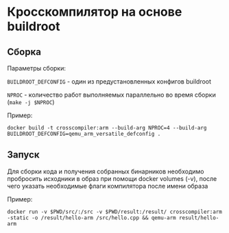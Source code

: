 # Кросскомпилятор на основе buildroot

## Сборка
Параметры сборки:

`BUILDROOT_DEFCONFIG` - один из предустановленных конфигов buildroot

`NPROC` - количество работ выполняемых параллельно во время сборки (`make -j $NPROC`)

Пример:
```
docker build -t crosscompiler:arm --build-arg NPROC=4 --build-arg BUILDROOT_DEFCONFIG=qemu_arm_versatile_defconfig .
```
## Запуск
Для сборки кода и получения собранных бинарников необходимо пробросить исходники в образ при помощи docker volumes (-v), после чего указать необходимые флаги компилятора после имени образа

Пример:
```
docker run -v $PWD/src/:/src -v $PWD/result:/result/ crosscompiler:arm -static -o /result/hello-arm /src/hello.cpp && qemu-arm result/hello-arm
```

